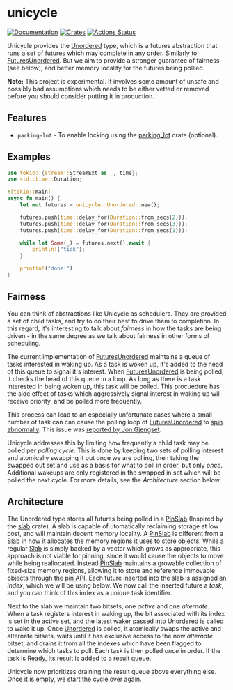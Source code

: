 # unicycle

[![Documentation](https://docs.rs/unicycle/badge.svg)](https://docs.rs/unicycle)
[![Crates](https://img.shields.io/crates/v/unicycle.svg)](https://crates.io/crates/unicycle)
[![Actions Status](https://github.com/udoprog/unicycle/workflows/Rust/badge.svg)](https://github.com/udoprog/unicycle/actions)

Unicycle provides the [Unordered] type, which is a futures abstraction that
runs a set of futures which may complete in any order.
Similarly to [FuturesUnordered].
But we aim to provide a stronger guarantee of fairness (see below), and
better memory locality for the futures being pollled.

**Note:** This project is experimental. It involves some amount of unsafe and
possibly bad assumptions which needs to be either vetted or removed before you
should consider putting it in production.

## Features

* `parking-lot` - To enable locking using the [parking_lot] crate (optional).

[parking_lot]: https://crates.io/crates/parking_lot

## Examples

```rust
use tokio::{stream::StreamExt as _, time};
use std::time::Duration;

#[tokio::main]
async fn main() {
    let mut futures = unicycle::Unordered::new();

    futures.push(time::delay_for(Duration::from_secs(2)));
    futures.push(time::delay_for(Duration::from_secs(3)));
    futures.push(time::delay_for(Duration::from_secs(1)));

    while let Some(_) = futures.next().await {
        println!("tick");
    }

    println!("done!");
}
```

## Fairness

You can think of abstractions like Unicycle as schedulers. They are provided a
set of child tasks, and try to do their best to drive them to completion. In
this regard, it's interesting to talk about _fairness_ in how the tasks are
being driven - in the same degree as we talk about fairness in other forms of
scheduling.

The current implementation of [FuturesUnordered] maintains a queue of tasks
interested in waking up. As a task is woken up, it's added to the head of this
queue to signal it's interest. When [FuturesUnordered] is being polled, it
checks the head of this queue in a loop. As long as there is a task interested
in being woken up, this task will be polled. This procuedure has the side effect
of tasks which aggressively signal interest in waking up will receive priority,
and be polled more frequently.

This process can lead to an especially unfortunate cases where a small number of
task can can cause the polling loop of [FuturesUnordered] to
[spin abnormally]. This issue was [reported by Jon Gjengset].

Unicycle addresses this by limiting how frequently a child task may be polled
per _polling cycle_. This is done by keeping two sets of polling interest and
atomically swapping it out once we are polling, then taking the swapped out set
and use as a basis for what to poll in order, but only _once_. Additional
wakeups are only registered in the swapped in set which will be polled the next
cycle. For more details, see the _Architecture_ section below.

[spin abnormally]: https://github.com/udoprog/unicycle/blob/master/tests/spinning_futures_unordered.rs
[reported by Jon Gjengset]: https://github.com/rust-lang/futures-rs/issues/2047

## Architecture

The Unordered type stores all futures being polled in a [PinSlab] (Inspired by
the [slab] crate).
A slab is capable of utomatically reclaiming storage at low cost, and will
maintain decent memory locality.
A [PinSlab] is different from a [Slab] in how it allocates the memory regions it
uses to store objects.
While a regular [Slab] is simply backed by a vector which grows as appropriate,
this approach is not viable for pinning, since it would cause the objects to
move while being reallocated.
Instead [PinSlab] maintains a growable collection of fixed-size memory regions,
allowing it to store and reference immovable objects through the [pin API].
Each future inserted into the slab is assigned an _index_, which we will be
using below.
We now call the inserted future a _task_, and you can think of this index as a
unique task identifier.

[slab]: https://github.com/carllerche/slab
[pin API]: https://doc.rust-lang.org/std/pin/index.html

Next to the slab we maintain two bitsets, one _active_ and one _alternate_.
When a task registers interest in waking up, the bit associated with its index
is set in the active set, and the latest waker passed into [Unordered] is
called to wake it up.
Once [Unordered] is polled, it atomically swaps the active and alternate
bitsets, waits until it has exclusive access to the now _alternate_ bitset, and
drains it from all the indexes which have been flagged to determine which tasks
to poll.
Each task is then polled _once_ in order.
If the task is [Ready], its result is added to a result queue.

[Ready]: https://doc.rust-lang.org/std/task/enum.Poll.html

Unicycle now prioritizes draining the result queue above everything else. Once
it is empty, we start the cycle over again.

[PinSlab]: https://docs.rs/unicycle/latest/unicycle/struct.PinSlab.html
[Slab]: https://docs.rs/slab/latest/slab/struct.Slab.html
[Unordered]: https://docs.rs/unicycle/latest/unicycle/struct.Unordered.html
[FuturesUnordered]: https://docs.rs/futures/latest/futures/stream/struct.FuturesUnordered.html